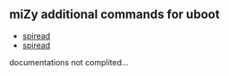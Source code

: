 ## miZy additional commands for uboot

* [spiread](https://github.com/hyphop/miZy-uboot/blob/master/docs/spiread.md)
* [spiread](spiread.md)

documentations not complited...